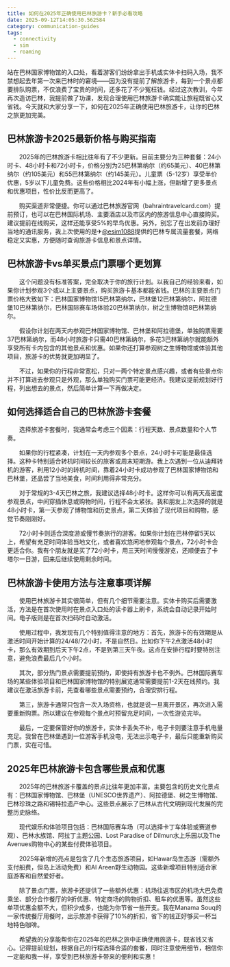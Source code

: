 ```yaml
---
title: 如何在2025年正确使用巴林旅游卡？新手必看攻略
date: 2025-09-12T14:05:30.562584
category: communication-guides
tags:
  - connectivity
  - sim
  - roaming
---
```


站在巴林国家博物馆的入口处，看着游客们纷纷拿出手机或实体卡扫码入场，我不禁想起去年第一次来巴林时的窘境——因为没有提前了解旅游卡，每到一个景点都要排队购票，不仅浪费了宝贵的时间，还多花了不少冤枉钱。经过这次教训，今年再次造访巴林，我提前做了功课，发现合理使用巴林旅游卡确实能让旅程既省心又省钱。今天就和大家分享一下，如何在2025年正确使用巴林旅游卡，让你的巴林之旅更加完美。

## 巴林旅游卡2025最新价格与购买指南

　　2025年的巴林旅游卡相比往年有了不少更新。目前主要分为三种套餐：24小时卡、48小时卡和72小时卡，价格分别为25巴林第纳尔（约65美元）、40巴林第纳尔（约105美元）和55巴林第纳尔（约145美元）。儿童票（5-12岁）享受半价优惠，5岁以下儿童免费。这些价格相比2024年有小幅上涨，但新增了更多景点和优惠项目，性价比反而更高了。

　　购买渠道非常便捷。你可以通过巴林旅游官网（bahraintravelcard.com）提前预订，也可以在巴林国际机场、主要酒店以及市区内的旅游信息中心直接购买。建议提前在线购买，这样还能享受5%的早鸟优惠。另外，别忘了在出发前办理好当地的通讯服务，我上次使用的是✈[@esim1088](https://t.me/s/esim1088)提供的巴林专属流量套餐，网络稳定又实惠，方便随时查询旅游卡信息和景点详情。

## 巴林旅游卡vs单买景点门票哪个更划算

　　这个问题没有标准答案，完全取决于你的旅行计划。以我自己的经验来看，如果你计划参观3个或以上主要景点，购买旅游卡基本都能省钱。巴林的主要景点门票价格大致如下：巴林国家博物馆15巴林第纳尔，巴林堡12巴林第纳尔，阿拉德堡10巴林第纳尔，巴林国际赛车场体验20巴林第纳尔，树之生博物馆8巴林第纳尔。

　　假设你计划在两天内参观巴林国家博物馆、巴林堡和阿拉德堡，单独购票需要37巴林第纳尔，而48小时旅游卡只需40巴林第纳尔，多花3巴林第纳尔就能额外享受所有卡内包含的其他景点和优惠。如果你还打算参观树之生博物馆或体验其他项目，旅游卡的优势就更加明显了。

　　不过，如果你的行程非常宽松，只对一两个特定景点感兴趣，或者有些景点你并不打算进去参观只是外观，那么单独购买门票可能更经济。我建议提前规划好行程，列出想去的景点，然后简单计算一下再做决定。

## 如何选择适合自己的巴林旅游卡套餐

　　选择旅游卡套餐时，我通常会考虑三个因素：行程天数、景点数量和个人节奏。

　　如果你的行程紧凑，计划在一天内参观多个景点，24小时卡可能是最佳选择。这种卡特别适合转机时间较长的旅客或周末短期游。我上次遇到一位从迪拜转机的游客，利用12小时的转机时间，靠着24小时卡成功参观了巴林国家博物馆和巴林堡，还品尝了当地美食，时间利用得非常充分。

　　对于常规的3-4天巴林之旅，我建议选择48小时卡。这样你可以有两天高密度参观景点，中间穿插休息或购物时间，行程不会太紧张。我和朋友上次选择的就是48小时卡，第一天参观了博物馆和历史景点，第二天体验了现代项目和购物，感觉节奏刚刚好。

　　72小时卡则适合深度游或慢节奏旅行的游客。如果你计划在巴林停留5天以上，希望有充足时间体验当地文化，或者喜欢悠闲地参观每个景点，72小时卡会更适合你。我有个朋友就是买了72小时卡，用三天时间慢慢游览，还顺便去了卡塔尔一日游，回来后继续使用剩余时间。

## 巴林旅游卡使用方法与注意事项详解

　　使用巴林旅游卡其实很简单，但有几个细节需要注意。实体卡购买后需要激活，方法是在首次使用时在景点入口处的读卡器上刷卡，系统会自动记录开始时间。电子版则是在首次扫码时自动激活。

　　使用过程中，我发现有几个特别值得注意的地方：首先，旅游卡的有效期是从激活时间开始计算的24/48/72小时，不是自然日。比如你下午2点激活48小时卡，那么有效期到后天下午2点，不是到第三天午夜。这点在安排行程时要特别注意，避免浪费最后几个小时。

　　其次，部分热门景点需要提前预约，即使持有旅游卡也不例外。巴林国际赛车场的某些体验项目和巴林国家博物馆的特别展览通常需要提前1-2天在线预约。我建议在激活旅游卡前，先查看哪些景点需要预约，合理安排行程。

　　第三，旅游卡通常只包含一次入场资格，也就是说一旦离开景区，再次进入需要重新购票。所以建议在参观每个景点时预留充足时间，一次性游览完毕。

　　最后，一定要保管好你的旅游卡，实体卡丢失不补，电子卡则要注意手机电量充足。我曾在巴林堡遇到一位游客手机没电，无法出示电子卡，最后只能重新购买门票，实在可惜。

## 2025年巴林旅游卡包含哪些景点和优惠

　　2025年的巴林旅游卡覆盖的景点比往年更加丰富。主要包含的历史文化景点有：巴林国家博物馆、巴林堡（UNESCO世界遗产）、阿拉德堡、树之生博物馆、巴林珍珠之路和锡特拉遗产中心。这些景点展示了巴林从古代文明到现代发展的完整历史脉络。

　　现代娱乐和体验项目包括：巴林国际赛车场（可以选择卡丁车体验或赛道参观）、巴林水族馆、阿拉丁主题公园、Lost Paradise of Dilmun水上乐园以及The Avenues购物中心的某些付费体验项目。

　　2025年新增的亮点是包含了几个生态旅游项目，如Hawar岛生态游（需额外支付船费，但岛上活动免费）和Al Areen野生动物园。这些新增项目特别适合家庭游客和自然爱好者。

　　除了景点门票，旅游卡还提供了一些额外优惠：机场往返市区的机场大巴免费乘坐、部分合作餐厅的9折优惠、特定商场的购物折扣、租车的优惠等。虽然这些单项优惠金额不大，但积少成多，也能为你节省一些开支。我在Manama Souq的一家传统餐厅用餐时，出示旅游卡获得了10%的折扣，省下的钱正好够买一杯当地特色咖啡。

　　希望我的分享能帮你在2025年的巴林之旅中正确使用旅游卡，既省钱又省心。记得提前规划，根据自己的行程选择合适的套餐，同时注意使用细节，相信你一定能和我一样，享受到巴林旅游卡带来的便利和实惠！